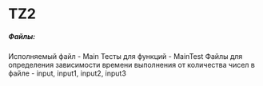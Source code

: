 # TZ2

##### Файлы:
Исполняемый файл - Main
Тесты для функций - MainTest
Файлы для определения зависимости времени выполнения от количества чисел в файле - input, input1, input2, input3

